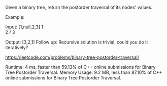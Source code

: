 Given a binary tree, return the postorder traversal of its nodes' values.

Example:

Input: [1,null,2,3]
   1
    \
     2
    /
   3

Output: [3,2,1]
Follow up: Recursive solution is trivial, could you do it iteratively?

https://leetcode.com/problems/binary-tree-postorder-traversal/

Runtime: 4 ms, faster than 59.13% of C++ online submissions for Binary Tree Postorder Traversal.
Memory Usage: 9.2 MB, less than 87.10% of C++ online submissions for Binary Tree Postorder Traversal.

